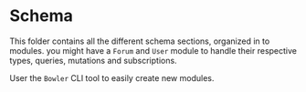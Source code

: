 # Schema
This folder contains all the different schema sections, organized in to modules.
you might have a `Forum` and `User` module to handle their respective types, queries, mutations and subscriptions.

User the `Bowler` CLI tool to easily create new modules.
